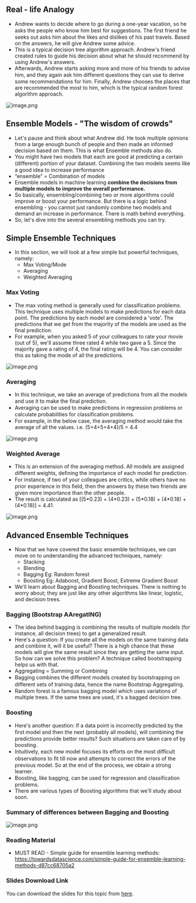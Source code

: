 ## Real - life Analogy

* Andrew wants to decide where to go during a one-year vacation, so he asks the people who know him best for suggestions. The ﬁrst friend he seeks out asks him about the likes and dislikes of his past travels. Based on the answers, he will give Andrew some advice.
* This is a typical decision tree algorithm approach. Andrew's friend created rules to guide his decision about what he should recommend by using Andrew's answers.
* Afterwards, Andrew starts asking more and more of his friends to advise him, and they again ask him diﬀerent questions they can use to derive some recommendations for him. Finally, Andrew chooses the places that are recommended the most to him, which is the typical random forest algorithm approach.












![image.png](https://dphi-live.s3.amazonaws.com/media_uploads/image_456e8d576016402896fd92904f1c337f.png)







## Ensemble Models - "The wisdom of crowds"

* Let's pause and think about what Andrew did. He took multiple opinions from a large enough bunch of people and then made an informed decision based on them. This is what Ensemble methods also do.
* You might have two models that each are good at predicting a certain (diﬀerent) portion of your dataset. Combining the two models seems like a good idea to increase performance
* “ensemble” = Combination of models
* Ensemble models in machine learning **combine the decisions from multiple models to improve the overall performance.**
* So basically, ensembling/combining two or more algorithms could improve or boost your performance. But there is a logic behind ensembling - you cannot just randomly combine two models and demand an increase in performance. There is math behind everything.
* So, let's dive into the several ensembling methods you can try.

## Simple Ensemble Techniques

* In this section, we will look at a few simple but powerful techniques, namely:
  * Max Voting/Mode
  * Averaging
  * Weighted Averaging

### Max Voting

* The max voting method is generally used for classification problems. This technique uses multiple models to make predictions for each data point. The predictions by each model are considered a 'vote'. The predictions that we get from the majority of the models are used as the final prediction.
* For example, when you asked 5 of your colleagues to rate your movie (out of 5), we'll assume three rated 4 while two gave a 5. Since the majority gave a rating of 4, the final rating will be 4. You can consider this as taking the mode of all the predictions.
















![image.png](https://dphi-live.s3.amazonaws.com/media_uploads/image_bdbe03409ba6455b83de263affcb9649.png)







### Averaging

* In this technique, we take an average of predictions from all the models and use it to make the ﬁnal prediction.
* Averaging can be used to make predictions in regression problems or calculate probabilities for classiﬁcation problems.
* For example, in the below case, the averaging method would take the average of all the values. i.e. (5+4+5+4+4)/5 = 4.4



![image.png](https://dphi-live.s3.amazonaws.com/media_uploads/image_447ba42698f845d8a116bb3923276b71.png)


### Weighted Average

* This is an extension of the averaging method. All models are assigned diﬀerent weights, deﬁning the importance of each model for prediction.
* For instance, if two of your colleagues are critics, while others have no prior experience in this ﬁeld, then the answers by these two friends are given more importance than the other people.
* The result is calculated as \[(5\*0.23) + (4\*0.23) + (5\*0.18) + (4\*0.18) + (4\*0.18)] = 4.41.





![image.png](https://dphi-live.s3.amazonaws.com/media_uploads/image_f4e9af57aa894fc7b262d5966c5a1f23.png)


## Advanced Ensemble Techniques

* Now that we have covered the basic ensemble techniques, we can move on to understanding the advanced techniques, namely:
  * Stacking
  * Blending
  * Bagging Eg: Random forest
  * Boosting Eg: Adaboost, Gradient Boost, Extreme Gradient Boost
* We'll learn about Bagging and Boosting techniques. There is nothing to worry about; they are just like any other algorithms like linear, logistic, and decision trees.

### Bagging (Bootstrap AAregatING)

* The idea behind bagging is combining the results of multiple models (for instance, all decision trees) to get a generalized result.
* Here's a question: If you create all the models on the same training data and combine it, will it be useful? There is a high chance that these models will give the same result since they are getting the same input. So how can we solve this problem? A technique called bootstrapping helps us with that.
* Aggregating = Summing or Combining
* Bagging combines the diﬀerent models created by bootstrapping on diﬀerent sets of training data, hence the name Bootstrap Aggregating.
* Random forest is a famous bagging model which uses variations of multiple trees. If the same trees are used, it's a bagged decision tree.

### Boosting

* Here's another question: If a data point is incorrectly predicted by the ﬁrst model and then the next (probably all models), will combining the predictions provide better results? Such situations are taken care of by boosting.
* Intuitively, each new model focuses its eﬀorts on the most diﬃcult observations to ﬁt till now and attempts to correct the errors of the previous model. So at the end of the process, we obtain a strong learner.
* Boosting, like bagging, can be used for regression and classiﬁcation problems.
* There are various types of Boosting algorithms that we'll study about soon.

### Summary of differences between Bagging and Boosting












![image.png](https://dphi-live.s3.amazonaws.com/media_uploads/image_dda5eb7f9da3401bb173d352dc0f8a02.png)








### Reading Material

* MUST READ - Simple guide for ensemble learning methods: https://towardsdatascience.com/simple-guide-for-ensemble-learning-methods-d87cc68705a2

### Slides Download Link

You can download the slides for this topic from [here](https://docs.google.com/presentation/d/1Rhx2QvlEzdl7g_TXb5wv32E9WTQczbIi1oxcfY0EeTA/edit?usp=sharing).